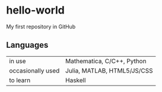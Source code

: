 # hello-world
My first repository in GitHub

## Languages

<table>
  <tr>
    <td> in use </td>
    <td> Mathematica, C/C++, Python </td>
  </tr>
  <tr>
    <td> occasionally used </td>
    <td> Julia, MATLAB, HTML5/JS/CSS </td>
  </tr>
  <tr>
    <td> to learn </td>
    <td> Haskell </td>
</table>
